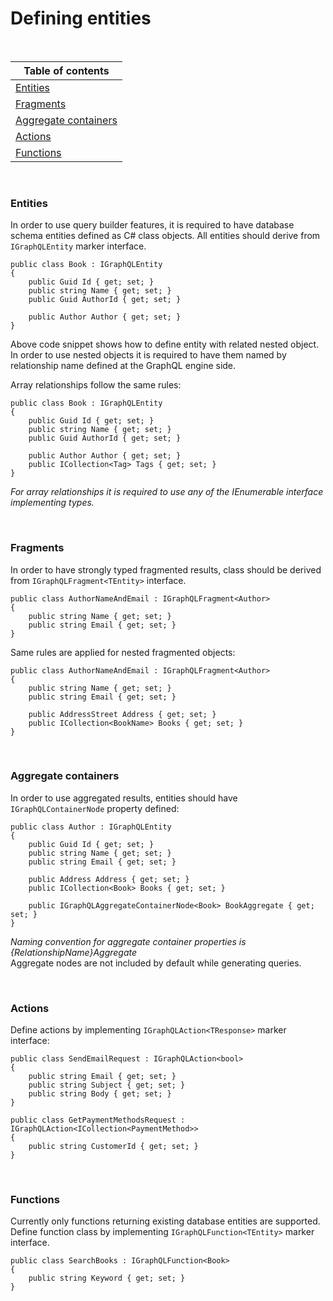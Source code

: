 # Defining entities
<br />

Table of contents |
----------------- |
[Entities](#Entities) |
[Fragments](#Fragments) |
[Aggregate containers](#Aggregate-containers) |
[Actions](#Actions) |
[Functions](#Functions) |

<br />

### Entities
In order to use query builder features, it is required to have database schema entities defined as C# class objects.
All entities should derive from ```IGraphQLEntity``` marker interface.
```
public class Book : IGraphQLEntity
{
	public Guid Id { get; set; }
	public string Name { get; set; }
	public Guid AuthorId { get; set; }
	
	public Author Author { get; set; }
}
```

Above code snippet shows how to define entity with related nested object. In order to use nested objects it is required to have them named by relationship name defined at the GraphQL engine side. 

Array relationships follow the same rules:
```
public class Book : IGraphQLEntity
{
	public Guid Id { get; set; }
	public string Name { get; set; }
	public Guid AuthorId { get; set; }
	
	public Author Author { get; set; }
	public ICollection<Tag> Tags { get; set; }
}
```
*For array relationships it is required to use any of the IEnumerable interface implementing types.*

<br />

### Fragments
In order to have strongly typed fragmented results, class should be derived from ```IGraphQLFragment<TEntity>``` interface.

```
public class AuthorNameAndEmail : IGraphQLFragment<Author>
{
	public string Name { get; set; }
	public string Email { get; set; }
}
```

Same rules are applied for nested fragmented objects:

```
public class AuthorNameAndEmail : IGraphQLFragment<Author>
{
	public string Name { get; set; }
	public string Email { get; set; }
	
	public AddressStreet Address { get; set; }
	public ICollection<BookName> Books { get; set; }
}
```

<br />

### Aggregate containers
In order to use aggregated results, entities should have ```IGraphQLContainerNode``` property defined:
```
public class Author : IGraphQLEntity
{
	public Guid Id { get; set; }
	public string Name { get; set; }
	public string Email { get; set; }

	public Address Address { get; set; }
	public ICollection<Book> Books { get; set; }

	public IGraphQLAggregateContainerNode<Book> BookAggregate { get; set; }
}
```
*Naming convention for aggregate container properties is {RelationshipName}Aggregate*  \
Aggregate nodes are not included by default while generating queries.

<br />

### Actions
Define actions by implementing ```IGraphQLAction<TResponse>``` marker interface:
```
public class SendEmailRequest : IGraphQLAction<bool>
{	
	public string Email { get; set; }
	public string Subject { get; set; }
	public string Body { get; set; }
}
```
```
public class GetPaymentMethodsRequest : IGraphQLAction<ICollection<PaymentMethod>>
{	
	public string CustomerId { get; set; }
}
```

<br />

### Functions
Currently only functions returning existing database entities are supported. \
Define function class by implementing ```IGraphQLFunction<TEntity>``` marker interface.
```
public class SearchBooks : IGraphQLFunction<Book>
{
    public string Keyword { get; set; }
}
```
